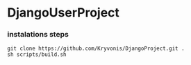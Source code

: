 # DjangoUserProject
### instalations steps

    git clone https://github.com/Kryvonis/DjangoProject.git .
    sh scripts/build.sh
